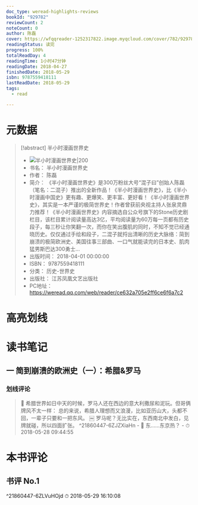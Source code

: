 ```yaml
---
doc_type: weread-highlights-reviews
bookId: "929782"
reviewCount: 2
noteCount: 0
author: 陈磊
cover: https://wfqqreader-1252317822.image.myqcloud.com/cover/782/929782/t7_929782.jpg
readingStatus: 读完
progress: 100%
totalReadDay: 4
readingTime: 1小时47分钟
readingDate: 2018-04-27
finishedDate: 2018-05-29
isbn: 9787559418111
lastReadDate: 2018-05-29
tags:
  - read

---
```

# 元数据
> [!abstract] 半小时漫画世界史
> - ![ 半小时漫画世界史|200](https://wfqqreader-1252317822.image.myqcloud.com/cover/782/929782/t7_929782.jpg)
> - 书名： 半小时漫画世界史
> - 作者： 陈磊
> - 简介： 《半小时漫画世界史》是300万粉丝大号“混子曰”创始人陈磊（笔名：二混子）推出的全新作品！《半小时漫画世界史》，比《半小时漫画中国史》更有趣、更爆笑、更丰富、更好看！《半小时漫画世界史》，其实是一本严谨的极简世界史！作者曾获前央视主持人张泉灵鼎力推荐！《半小时漫画世界史》内容摘选自公众号旗下的Stone历史剧栏目，该栏目累计阅读量高达3亿，平均阅读量为60万每一页都有历史段子，每三秒让你笑翻一次，而你在笑出腹肌的同时，不知不觉已经通晓历史。仅仅通过手绘和段子，二混子就捋出清晰的历史大脉络：简到崩溃的极简欧洲史、美国往事三部曲、一口气就能读完的日本史、肌肉猛男斯巴达300勇士…
> - 出版时间： 2018-04-01 00:00:00
> - ISBN： 9787559418111
> - 分类： 历史-世界史
> - 出版社： 江苏凤凰文艺出版社
> - PC地址：https://weread.qq.com/web/reader/ce632a705e2ff6ce6f6a7c2

# 高亮划线

# 读书笔记

## 一 简到崩溃的欧洲史（一）：希腊&罗马

### 划线评论
> 📌 希腊世界如日中天的时候，罗马人还在西边的意大利撒尿和泥玩。但哥俩牌风不太一样：
总的来说，希腊人理想而又浪漫，比如亚历山大，头都不回，一辈子只要和一把东风。
￼
罗马呢？无比实在，东西南北中发白，见牌就碰，所以四面扩张。  ^21860447-6ZJZXiaHn
    - 💭 东……东京热？
    - ⏱ 2018-05-28 09:44:55
   
# 本书评论

## 书评 No.1 
 ^21860447-6ZLVuHOjd
⏱ 2018-05-29 16:10:08


